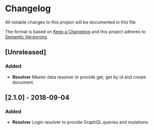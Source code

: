 # Changelog

All notable changes to this project will be documented in this file.

The format is based on [Keep a Changelog](http://keepachangelog.com/en/1.0.0/)
and this project adheres to [Semantic Versioning](http://semver.org/spec/v2.0.0.html).

## [Unreleased]

### Added

* **Resolver** Master data resolver to provide get, get by id and create document.

## [2.1.0] - 2018-09-04

### Added

* **Resolver** Login resolver to provide GraphQL queries and mutations.